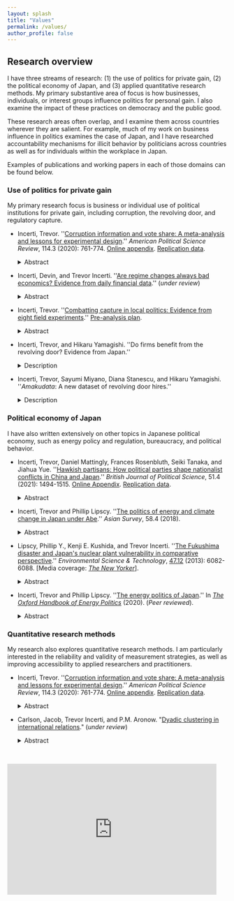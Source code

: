 ```yaml
---
layout: splash
title: "Values"
permalink: /values/
author_profile: false
---
```


## Research overview

I have three streams of research: (1) the use of politics for private gain, (2) the political economy of Japan, and (3) applied quantitative research methods. My primary substantive area of focus is how businesses, individuals, or interest groups influence politics for personal gain. I also examine the impact of these practices on democracy and the public good. 

These research areas often overlap, and I examine them across countries wherever they are salient. For example, much of my work on business influence in politics examines the case of Japan, and I have researched accountability mechanisms for illicit behavior by politicians across countries as well as for individuals within the workplace in Japan. 

Examples of publications and working papers in each of those domains can be found below. 

### Use of politics for private gain

My primary research focus is business or individual use of political institutions for private gain, including corruption, the revolving door, and regulatory capture.

- Incerti, Trevor. ''[Corruption information and vote share: A meta-analysis and lessons for experimental design](https://www.cambridge.org/core/services/aop-cambridge-core/content/view/AB2ACE468B04EAB85CAF7379F9DF4817/S000305542000012Xa.pdf/corruption_information_and_vote_share_a_metaanalysis_and_lessons_for_experimental_design.pdf).'' *American Political Science Review*, 114.3 (2020): 761-774. [Online appendix](https://static.cambridge.org/content/id/urn:cambridge.org:id:article:S000305542000012X/resource/name/S000305542000012Xsupp001.pdf). [Replication data](https://dataverse.harvard.edu/dataset.xhtml?persistentId=doi:10.7910/DVN/HD7UUU).  
  <details><summary>Abstract</summary><p> Debate persists on whether voters hold politicians accountable for corruption. Numerous experiments have examined whether informing voters about corrupt acts of politicians decreases their vote share. Meta-analysis demonstrates that corrupt candidates are punished by zero percentage points across field experiments, but approximately 32 points in survey experiments. I argue this discrepancy arises due to methodological differences. Small effects in field experiments may stem partially from weak treatments and noncompliance, and large effects in survey experiments are likely from social desirability bias and the lower and hypothetical nature of costs. Conjoint experiments introduce hypothetical costly trade-offs, but it may be best to interpret results in terms of realistic sets of characteristics rather than marginal effects of particular characteristics. These results suggest that survey experiments may provide point estimates that are not representative of real-world voting behavior. However, field experimental estimates may also not recover the “true” effects due to design decisions and limitations. </p></details>

- Incerti, Devin, and Trevor Incerti. ''[Are regime changes always bad economics? Evidence from daily financial data](http://tincerti.github.io/files/regime_changes.pdf).'' (*under review*)
  <details><summary>Abstract</summary><p> Political instability is commonly thought to discourage investment and reduce economic growth. By contrast, we find that different types of “irregular” regime changes - coups, assassinations, or resignations - have disparate effects on stock returns. We examine daily returns of national stock indices in every country that experienced an irregular regime change subject to data availability. Using an event study approach, we show that abnormal returns following resignations are large and positive (4%), while those following assassinations are negative and smaller in magnitude (2%). The impact of coups tends to be negative (2%), but some events result in positive abnormal returns of 10% or more. Volatility increases during times of protest preceding resignations, but no clear directionality is present. We therefore find that the expected direction and magnitude of abnormal returns is dependent on the type of political event and its expected impact on economic policy. </p></details>

- Incerti, Trevor. ''[Combatting capture in local politics: Evidence from eight field experiments](https://www.trevorincerti.com/files/capture_in_local_politics.pdf).'' [Pre-analysis plan](http://tincerti.github.io/files/cc_preanalysis.pdf).  
   <details><summary>Abstract</summary><p> Understanding how to motivate individuals with long-term collective interest to engage in costly political behavior is an enduring question in political economy. While renters have an economic incentive to participate in local politics and encourage housing growth, their participation lags that of homeowners who yield immediate financial returns from participation. I conducted 8 field experiments in 8 cities to investigate how to motivate renters to comment at city council meetings. Outreach highlighting the costs of abstention caused public comments to increase by 1.4 percentage points amongst those who opened the emails, with those already engaged in local politics particularly responsive to treatment. Treatment-induced comments represented 8% of total comments and 46% of pro-housing comments across all treated meetings. Overall, the results suggest that increasing the perception that abstention is costly is an effective motivator of real-world political participation, and that outreach can change the representativeness of civic bodies where increases in accessibility alone do not. </p></details>
   
- Incerti, Trevor, and Hikaru Yamagishi. ''Do firms benefit from the revolving door? Evidence from Japan.''
   <details><summary>Description</summary><p> A growing literature finds high returns to firms connected to legislative office. Less attention has been paid to benefits from bureaucratic connections, despite well-documented bureaucratic revolving door hiring practices. Leveraging a 2009 law requiring Japanese bureaucratic agencies to report private sector hires of former civil servants, we construct a comprehensive dataset of all revolving door hires in Japan. Using this dataset and data on Japanese government contracts and loans, we test for systematic benefits that accrue to firms who hire former bureaucrats. </p></details>
 
- Incerti, Trevor, Sayumi Miyano, Diana Stanescu, and Hikaru Yamagishi. ''*Amakudata*: A new dataset of revolving door hires.''
   <details><summary>Description</summary><p> Political economists have long speculated about the effects of connections between bureaucracies and the private sector. However, data tracing flows of civil servants from the bureaucracy to the private sector remains rare. This article presents a new dataset, Amakudata, which contains individual-level data of all Japanese bureaucrats retiring into positions outside of the bureaucracy from 2009 to 2019. </p></details>
  

### Political economy of Japan

I have also written extensively on other topics in Japanese political economy, such as energy policy and regulation, bureaucracy, and political behavior. 

- Incerti, Trevor, Daniel Mattingly, Frances Rosenbluth, Seiki Tanaka, and Jiahua Yue. ''[Hawkish partisans: How political parties shape nationalist conflicts in China and Japan](https://www.cambridge.org/core/journals/british-journal-of-political-science/article/hawkish-partisans-how-political-parties-shape-nationalist-conflicts-in-china-and-japan/D625B68B3659A3CAD1A1D56E12AB45C3).'' *British Journal of Political Science*, 51.4 (2021): 1494-1515. [Online Appendix](https://static.cambridge.org/content/id/urn:cambridge.org:id:article:S0007123420000095/resource/name/S0007123420000095sup001.pdf). [Replication data](https://dataverse.harvard.edu/dataset.xhtml?persistentId=doi:10.7910/DVN/S4YXQB).  
  <details><summary>Abstract</summary><p> It is well known that regime types affect international conflicts. This article explores political parties as a mechanism through which they do so. Political parties operate in fundamentally different ways in democracies vs. non-democracies, which has consequences for foreign policy. Core supporters of a party in a democracy, if they are hawkish, may be more successful at demanding hawkish behavior from their party representatives than would be their counterparts in an autocracy. The study draws on evidence from paired experiments in democratic Japan and non-democratic China to show that supporters of the ruling party in Japan punish their leaders for discouraging nationalist protests, while ruling party insiders in China are less likely to do so. Under some circumstances, then, non-democratic regimes may be better able to rein in peace-threatening displays of nationalism. </p></details>
  
- Incerti, Trevor and Phillip Lipscy. ''[The politics of energy and climate change in Japan under Abe](http://tincerti.github.io/files/AS5804_01_Incerti_and_Lipscy.pdf).'' *Asian Survey*, 58.4 (2018).  
  <details><summary>Abstract</summary><p> Under what we call Abenergynomics, Japanese Prime Minister Abe Shinzo has used energy policy to support the growth objectives of Abenomics, even when the associated policies are publicly unpopular, opposed by utility companies, or harmful to the environment. We show how Abenergynomics has shaped Japanese policy on nuclear power, electricity deregulation, renewable energy, and climate change. </p></details> 

- Lipscy, Phillip Y., Kenji E. Kushida, and Trevor Incerti. ''[The Fukushima disaster and Japan's nuclear plant vulnerability in comparative perspective](https://pubs.acs.org/doi/pdfplus/10.1021/es4004813).'' *Environmental Science & Technology*, [47.12](http://tincerti.github.io/files/est_cover.jpg) (2013): 6082-6088.  \[Media coverage: [*The New Yorker*](https://www.newyorker.com/news/evan-osnos/sandy-fukushima-and-the-nuclear-industry)\]. 
  <details><summary>Abstract</summary><p> We consider the vulnerability of nuclear power plants to a disaster like the one that occurred at Fukushima Daiichi. Examination of Japanese nuclear plants affected by the earthquake and tsunami on March 11, 2011 shows that three variables were crucial at the early stages of the crisis: plant elevation, sea wall elevation, and location and status of backup generators. Higher elevations for these variables, or waterproof protection of backup generators, could have mitigated or prevented the disaster. We collected information on these variables, along with historical data on run-up heights, for 89 coastal nuclear power plants in the world. The data shows that 1. Japanese plants were relatively unprotected against potential inundation in international comparison, but there was considerable variation for power plants within and outside of Japan; 2. Older power plants and plants owned by the largest utility companies appear to have been particularly unprotected. </p></details>

- Incerti, Trevor and Phillip Lipscy. ''[The energy politics of Japan](https://www.oxfordhandbooks.com/view/10.1093/oxfordhb/9780190861360.001.0001/oxfordhb-9780190861360-e-21).'' In [*The Oxford Handbook of Energy Politics*](https://www.oxfordhandbooks.com/view/10.1093/oxfordhb/9780190861360.001.0001/oxfordhb-9780190861360) (2020). (*Peer reviewed*). 
  <details><summary>Abstract</summary><p> Japanese energy policy has attracted renewed attention since the 2011 Fukushima nuclear disaster. However, Japan’s energy challenges are nothing new; as a country poor in natural resources, it has long struggled to meet its energy needs. This chapter provides an overview of Japanese energy politics, focusing on three broad topics: Japan’s modernization and energy security challenges, the politics of the utilities sector and nuclear energy, and the politics of energy conservation and climate change. In addition, the chapter discusses factors specific to Japan, such as state-business relations in the utilities sector and institutional changes since the 1990s. Japan offers both compelling puzzles—several transformative shifts in energy conservation policy, limited emphasis on renewables despite persistent energy security concerns, and reinvigoration of nuclear energy despite the Fukushima disaster—as well as important empirical opportunities for theory testing. The chapter concludes by calling for additional research that integrates insights from Japan into broader theoretical and cross-national scholarship, examines Japanese energy policy within an international context, and uses rigorous causal identification strategies to evaluate Japanese energy policy. Finally, it identifies the politics of decarbonization in Japan as a critical area for future research. </p></details>

### Quantitative research methods

My research also explores quantitative research methods. I am particularly interested in the reliability and validity of measurement strategies, as well as improving accessibility to applied researchers and practitioners. 

- Incerti, Trevor. ''[Corruption information and vote share: A meta-analysis and lessons for experimental design](https://www.cambridge.org/core/services/aop-cambridge-core/content/view/AB2ACE468B04EAB85CAF7379F9DF4817/S000305542000012Xa.pdf/corruption_information_and_vote_share_a_metaanalysis_and_lessons_for_experimental_design.pdf).'' *American Political Science Review*, 114.3 (2020): 761-774. [Online appendix](https://static.cambridge.org/content/id/urn:cambridge.org:id:article:S000305542000012X/resource/name/S000305542000012Xsupp001.pdf). [Replication data](https://dataverse.harvard.edu/dataset.xhtml?persistentId=doi:10.7910/DVN/HD7UUU).  
  <details><summary>Abstract</summary><p> Debate persists on whether voters hold politicians accountable for corruption. Numerous experiments have examined whether informing voters about corrupt acts of politicians decreases their vote share. Meta-analysis demonstrates that corrupt candidates are punished by zero percentage points across field experiments, but approximately 32 points in survey experiments. I argue this discrepancy arises due to methodological differences. Small effects in field experiments may stem partially from weak treatments and noncompliance, and large effects in survey experiments are likely from social desirability bias and the lower and hypothetical nature of costs. Conjoint experiments introduce hypothetical costly trade-offs, but it may be best to interpret results in terms of realistic sets of characteristics rather than marginal effects of particular characteristics. These results suggest that survey experiments may provide point estimates that are not representative of real-world voting behavior. However, field experimental estimates may also not recover the “true” effects due to design decisions and limitations. </p></details>
  
- Carlson, Jacob, Trevor Incerti, and P.M. Aronow. "[Dyadic clustering in international relations](https://arxiv.org/abs/2109.03774)." (*under review*)
   <details><summary>Abstract</summary><p>  Quantitative empirical inquiry in international relations often relies on dyadic data. Standard analytic techniques do not account for the fact that dyads are not generally independent of one another. That is, when dyads share a constituent member (e.g., a common country), they may be statistically dependent, or "clustered." Recent work has developed dyadic clustering robust standard errors (DCRSEs) that account for this dependence. Using these DCRSEs, we reanalyzed all empirical articles published in International Organization between January 2014 and January 2020 that feature dyadic data. We find that published standard errors for key explanatory variables are, on average, approximately half as large as DCRSEs, suggesting that dyadic clustering is leading researchers to severely underestimate uncertainty. However, most (67% of) statistically significant findings remain statistically significant when using DCRSEs. We conclude that accounting for dyadic clustering is both important and feasible, and offer software in R and Stata to facilitate use of DCRSEs in future research. </p></details>

<br>

 <p float="left">
   <iframe width="95%" height="300px" scrolling="no" frameBorder="0" style="position:relative; top: 0px; left: 0px;" src="https://www.trevorincerti.com/files/abstract_wordcloud.html"></iframe>
</p>



